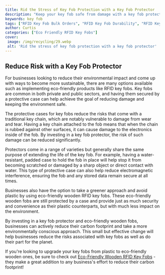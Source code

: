 ```yaml
---
title: Rid the Stress of Key Fob Protection with a Key Fob Protector
description: "Keep your key fob safe from damage with a key fob protector Learn about the different protection options to reduce risk and discover the best products for your key fob today"
keywords: key fob
tags: ["RFID Key Fob Bulk Orders", "RFID Key Fob Durability", "RFID Key Fob Applications", "RFID Key Fob Integration", "RFID Key Fob Support"]
author: Curtis
categories: ["Eco Friendly RFID Key Fobs"]
cover: 
 image: /img/recycling/29.webp
 alt: 'Rid the stress of key fob protection with a key fob protector'
---
```

## Reduce Risk with a Key Fob Protector

For businesses looking to reduce their environmental impact and come up with ways to become more sustainable, there are many options available such as implementing eco-friendly products like RFID key fobs. Key fobs are common in both private and public sectors, and having them secured by a protective case can help achieve the goal of reducing damage and keeping the environment safe.

The protective cases for key fobs reduce the risks that come with a traditional key chain, which are notably vulnerable to damage from wear and tear. Having a key chain attached to the fob means that when the chain is rubbed against other surfaces, it can cause damage to the electronics inside of the fob. By investing in a key fob protector, the risk of such damage can be reduced significantly.

Protectors come in a range of varieties but generally share the same purpose of extending the life of the key fob. For example, having a water-resistant, padded case to hold the fob in place will help stop it from becoming scratched or damaged by a sharp object or direct contact with water. This type of protective case can also help reduce electromagnetic interference, ensuring the fob and any stored data remain secure at all times.

Businesses also have the option to take a greener approach and avoid plastic by using eco-friendly wooden RFID key fobs. These eco-friendly wooden fobs are still protected by a case and provide just as much security and convenience as their plastic counterparts, but with much less impact on the environment.

By investing in a key fob protector and eco-friendly wooden fobs, businesses can actively reduce their carbon footprint and take a more environmentally conscious approach. This small but effective change will help businesses reduce the risks associated with key fobs as well as do their part for the planet. 

If you're looking to upgrade your key fobs from plastic to eco-friendly wooden ones, be sure to check out [Eco-Friendly Wooden RFID Key Fobs](/eco-friendly-rfid-key-fobs) - they make a great addition to any business's effort to reduce their carbon footprint!

